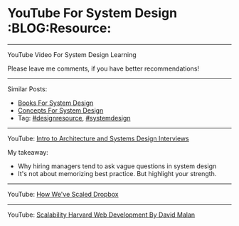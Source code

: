 # YouTube For System Design     :BLOG:Resource:


---

YouTube Video For System Design Learning  

Please leave me comments, if you have better recommendations!  

---

Similar Posts:  
-   [Books For System Design](https://brain.dennyzhang.com/design-books)
-   [Concepts For System Design](https://brain.dennyzhang.com/design-concept)
-   Tag: [#designresource](https://brain.dennyzhang.com/tag/designresource), [#systemdesign](https://brain.dennyzhang.com/tag/systemdesign)

---

YouTube: [Intro to Architecture and Systems Design Interviews](https://www.youtube.com/watch?v=ZgdS0EUmn70&t=11s)  

My takeaway:  
-   Why hiring managers tend to ask vague questions in system design
-   It's not about memorizing best practice. But highlight your strength.

---

YouTube: [How We've Scaled Dropbox](https://www.youtube.com/watch?v=PE4gwstWhmc)  

---

YouTube: [Scalability Harvard Web Development By David Malan](https://www.youtube.com/watch?v=-W9F__D3oY4)